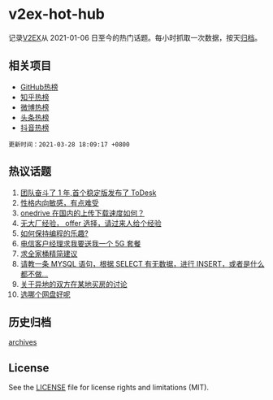 # v2ex-hot-hub

 记录[V2EX](https://www.v2ex.com/)从 2021-01-06 日至今的热门话题。每小时抓取一次数据，按天[归档](archives)。
 
 ## 相关项目

- [GitHub热榜](https://github.com/lonnyzhang423/github-hot-hub)
- [知乎热榜](https://github.com/lonnyzhang423/zhihu-hot-hub)
- [微博热榜](https://github.com/lonnyzhang423/weibo-hot-hub)
- [头条热榜](https://github.com/lonnyzhang423/toutiao-hot-hub)
- [抖音热榜](https://github.com/lonnyzhang423/douyin-hot-hub)


 `更新时间：2021-03-28 18:09:17 +0800`

## 热议话题

1. [团队奋斗了 1 年,首个稳定版发布了 ToDesk](https://www.v2ex.com/t/765799)
1. [性格内向敏感，有点难受](https://www.v2ex.com/t/765789)
1. [onedrive 在国内的上传下载速度如何？](https://www.v2ex.com/t/765727)
1. [无大厂经验， offer 选择，请过来人给个经验](https://www.v2ex.com/t/765826)
1. [如何保持编程的乐趣?](https://www.v2ex.com/t/765795)
1. [电信客户经理求我要送我一个 5G 套餐](https://www.v2ex.com/t/765836)
1. [求全家桶精简建议](https://www.v2ex.com/t/765779)
1. [请教一条 MYSQL 语句，根据 SELECT 有无数据，进行 INSERT，或者是什么都不做...](https://www.v2ex.com/t/765767)
1. [关于异地的双方在某地买房的讨论](https://www.v2ex.com/t/765784)
1. [选哪个网盘好呢](https://www.v2ex.com/t/765840)

## 历史归档

[archives](archives)

## License

See the [LICENSE](LICENSE) file for license rights and limitations (MIT).
